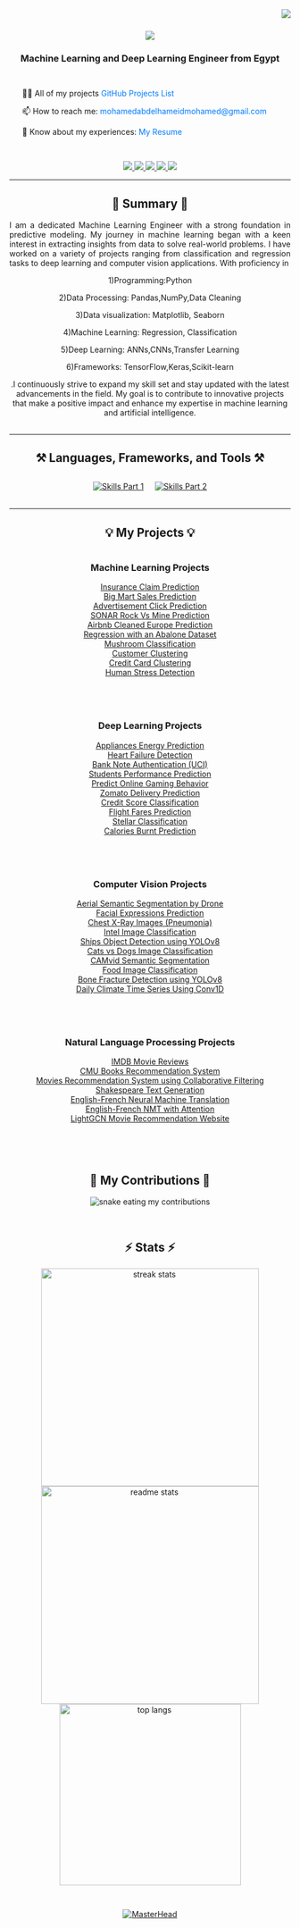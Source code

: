 <img align="right" src="https://visitor-badge.laobi.icu/badge?page_id=MohamedAbdElhamed411.MohamedAbdelhamed" />

<h1 align="center">
    <img src="https://readme-typing-svg.herokuapp.com/?font=Righteous&size=35&center=true&vCenter=true&width=500&height=70&duration=4000&lines=Welcome+everyone!+👋;+I'm+Mohammed+AbdElhamed!;" />
</h1>

<h3 align="center" style="margin-bottom: 30px;">Machine Learning and Deep Learning Engineer from Egypt</h3>


<div align="center" style="margin-bottom: 30px;">
  <div style="display: flex; align-items: center; justify-content: center;">
    <div style="text-align: left; margin-right: 20px;">
      <p>👨‍💻 All of my projects  <a href="https://github.com/MohamedAbdElhamed411" target="_blank" style="text-decoration: none; color: #007bff;">GitHub Projects List</a></p>
      <p>📫 How to reach me: <a href="mailto:mohamedabdelhameidmohamed@gmail.com" style="text-decoration: none; color: #007bff;">mohamedabdelhameidmohamed@gmail.com</a></p>
      <p>📄 Know about my experiences: <a href="https://drive.google.com/file/d/1GfJXCCzPhD5-enMPnsOXrYJK0QyQ4XW3/view?usp=drive_link" target="_blank" style="text-decoration: none; color: #007bff;">My Resume</a></p>
    </div>
    <!-- Removed Coding Image -->
  </div>
</div>

<div align="center"> 
  <a href="https://www.linkedin.com/in/mohamed-abdelhameid-mohamed" target="_blank">
    <img src="https://img.shields.io/badge/LinkedIn-0077B5?style=for-the-badge&logo=linkedin&logoColor=white" />
  </a>
  <a href="https://www.kaggle.com/mohamedabdelhameid" target="_blank">
    <img src="https://img.shields.io/badge/Kaggle-20BEFF?style=for-the-badge&logo=kaggle&logoColor=white" />
  </a>
  <a href="https://www.freelancer.com/u/mohameda844?sb=t" target="_blank">
    <img src="https://img.shields.io/badge/Freelancer-0078FF?style=for-the-badge&logo=freelancer&logoColor=white" />
  </a>
  <a href="https://www.upwork.com/freelancers/~01fc7958c61ee3c3a0?mp_source=share" target="_blank">
    <img src="https://img.shields.io/badge/Upwork-6FDA44?style=for-the-badge&logo=upwork&logoColor=white" />
  </a>
  <a href="https://www.notion.so/Preprocessing-Pipeline-e317b357e94b4d9480f977f1a782dd32" target="_blank">
    <img src="https://img.shields.io/badge/Notion-000000?style=for-the-badge&logo=notion&logoColor=white" />
  </a>
</div>
<hr/>

<h2 align="center">📜 Summary 📜</h2>
<div align="center" style="max-width: 600px; margin-bottom: 30px;">
  <p style="text-align: justify;">
    I am a dedicated Machine Learning Engineer with a strong foundation in predictive modeling. My journey in machine learning began with a keen interest in extracting insights from data to solve real-world problems. I have worked on a variety of projects ranging from classification and regression tasks to deep learning and computer vision applications. With proficiency in <p>1)Programming:Python</p>
    <p>2)Data Processing: Pandas,NumPy,Data Cleaning</p>
    <p>3)Data visualization: Matplotlib, Seaborn</p>
    <p>4)Machine Learning: Regression, Classification</p>
    <p>5)Deep Learning: ANNs,CNNs,Transfer Learning</p>
    <p>6)Frameworks: TensorFlow,Keras,Scikit-learn</p>.I continuously strive to expand my skill set and stay updated with the latest advancements in the field. My goal is to contribute to innovative projects that make a positive impact and enhance my expertise in machine learning and artificial intelligence.
  </p>
</div>

<hr/>

<h2 align="center">⚒️ Languages, Frameworks, and Tools ⚒️</h2>

<div align="center" style="margin-top: 30px;">
  <div style="display: flex; flex-wrap: wrap; justify-content: center; gap: 20px;">
    <a href="https://go-skill-icons.vercel.app/">
      <img src="https://go-skill-icons.vercel.app/api/icons?i=numpy,pandas,matplotlib,seaborn,scipy,scikitlearn" alt="Skills Part 1" style="max-width: 150px;" />
    </a>
    <a href="https://go-skill-icons.vercel.app/">
      <img src="https://go-skill-icons.vercel.app/api/icons?i=tensorflow,pytorch,python,huggingface,kaggle,github" alt="Skills Part 2" style="max-width: 150px;" />
    </a>
  </div>
</div>

<br/>
<hr/>

<h2 align="center">💡 My Projects 💡</h2>

<!-- Container for all sections -->
<div style="display: flex; flex-direction: column; align-items: center;">

 <!-- Machine Learning Projects -->
<div style="text-align: center; margin-bottom: 40px;">
  <h3>Machine Learning Projects</h3>
  <ul style="list-style-type: none; padding: 0;">
    <li><a href="https://github.com/MohammedMohsen0404/Starting-Is-All-You-Need/tree/main/Proj01_Insurance_Claim_Prediction" target="_blank">Insurance Claim Prediction</a></li>
    <li><a href="https://github.com/MohammedMohsen0404/Starting-Is-All-You-Need/tree/main/Proj02_Big_Mart_Sales_Prediction" target="_blank">Big Mart Sales Prediction</a></li>
    <li><a href="https://github.com/MohammedMohsen0404/Starting-Is-All-You-Need/tree/main/Proj04_Advertisement" target="_blank">Advertisement Click Prediction</a></li>
    <li><a href="https://github.com/MohammedMohsen0404/Starting-Is-All-You-Need/tree/main/Proj06_SONAR_Rock_Vs_Mine_Prediction" target="_blank">SONAR Rock Vs Mine Prediction</a></li>
    <li><a href="https://github.com/MohammedMohsen0404/Starting-Is-All-You-Need/tree/main/Proj07_Airbnb_Prediction" target="_blank">Airbnb Cleaned Europe Prediction</a></li>
    <li><a href="https://github.com/MohammedMohsen0404/Starting-Is-All-You-Need/tree/main/Proj08_Abalone_Dataset" target="_blank">Regression with an Abalone Dataset</a></li>
    <li><a href="https://github.com/MohammedMohsen0404/Starting-Is-All-You-Need/tree/main/Proj09_Mushroom_Classification" target="_blank">Mushroom Classification</a></li>
    <li><a href="https://github.com/MohammedMohsen0404/Starting-Is-All-You-Need/tree/main/Proj10_Customer_Clustering" target="_blank">Customer Clustering</a></li>
    <li><a href="https://github.com/MohammedMohsen0404/Starting-Is-All-You-Need/tree/main/Proj11_Credit_Card_Clustering" target="_blank">Credit Card Clustering</a></li>
    <li><a href="https://github.com/MohammedMohsen0404/Starting-Is-All-You-Need/tree/main/Proj12_Human_Stress_Detection" target="_blank">Human Stress Detection</a></li>
  </ul>
</div>


<div style="text-align: center; margin-bottom: 40px;">
  <h3>Deep Learning Projects</h3>
  <ul style="list-style-type: none; padding: 0;">
    <li><a href="https://github.com/MohammedMohsen0404/Starting-Is-All-You-Need/tree/main/Proj13_Appliances_Energy_Prediction" target="_blank">Appliances Energy Prediction</a></li>
    <li><a href="https://github.com/MohammedMohsen0404/Starting-Is-All-You-Need/tree/main/Proj03_Heart_Failure_Detection" target="_blank">Heart Failure Detection</a></li>
    <li><a href="https://github.com/MohammedMohsen0404/Starting-Is-All-You-Need/tree/main/Proj05_Bank_Note_Authentication_UCI" target="_blank">Bank Note Authentication (UCI)</a></li>
    <li><a href="https://github.com/MohammedMohsen0404/Starting-Is-All-You-Need/tree/main/Proj14_Students_Performance_Prediction" target="_blank">Students Performance Prediction</a></li>
    <li><a href="https://github.com/MohammedMohsen0404/Starting-Is-All-You-Need/tree/main/Proj15_Predict-online-gaming-behavior" target="_blank">Predict Online Gaming Behavior</a></li>
    <li><a href="https://github.com/MohammedMohsen0404/Starting-Is-All-You-Need/tree/main/Proj16_Zomato_Delivery_Prediction" target="_blank">Zomato Delivery Prediction</a></li>
    <li><a href="https://github.com/MohammedMohsen0404/Starting-Is-All-You-Need/tree/main/Proj17_Credit-score-classification" target="_blank">Credit Score Classification</a></li>
    <li><a href="https://github.com/MohammedMohsen0404/Starting-Is-All-You-Need/tree/main/Proj18_Flight_Fares_Prediction" target="_blank">Flight Fares Prediction</a></li>
    <li><a href="https://github.com/MohammedMohsen0404/Starting-Is-All-You-Need/tree/main/Proj19_Stellar_Classification" target="_blank">Stellar Classification</a></li>
    <li><a href="https://github.com/MohammedMohsen0404/Starting-Is-All-You-Need/tree/main/Proj20_Caloriees_Burnt_Prediction" target="_blank">Calories Burnt Prediction</a></li>
  </ul>
</div>

<div style="text-align: center; margin-bottom: 40px;">
  <h3>Computer Vision Projects</h3>
  <ul style="list-style-type: none; padding: 0;">
    <li><a href="https://github.com/MohammedMohsen0404/Starting-Is-All-You-Need/tree/main/Proj27_CV_Aerial_Semantic_Segmentation_by_Drone" target="_blank">Aerial Semantic Segmentation by Drone</a></li>
    <li><a href="https://github.com/MohammedMohsen0404/Starting-Is-All-You-Need/tree/main/Proj24_CV_Facial_Expressions_Prediction" target="_blank">Facial Expressions Prediction</a></li>
    <li><a href="https://github.com/MohammedMohsen0404/Starting-Is-All-You-Need/tree/main/Proj23_CV_Chest_X-Ray_Images_Pneumonia" target="_blank">Chest X-Ray Images (Pneumonia)</a></li>
    <li><a href="https://github.com/MohammedMohsen0404/Starting-Is-All-You-Need/tree/main/Proj22_CV_Intel_Image_Classification" target="_blank">Intel Image Classification</a></li>
    <li><a href="https://github.com/MohammedMohsen0404/Starting-Is-All-You-Need/tree/main/Proj28_CV_Ships_Object_Detection_using_YOLOv8" target="_blank">Ships Object Detection using YOLOv8</a></li>
    <li><a href="https://github.com/MohammedMohsen0404/Starting-Is-All-You-Need/tree/main/Proj21_CV_Cats_vs_Dogs_Image_Classification" target="_blank">Cats vs Dogs Image Classification</a></li>
    <li><a href="https://github.com/MohammedMohsen0404/Starting-Is-All-You-Need/tree/main/Proj25_CV_CAMvid_semantic_segmentation" target="_blank">CAMvid Semantic Segmentation</a></li>
    <li><a href="https://github.com/MohammedMohsen0404/Starting-Is-All-You-Need/tree/main/Proj26_CV_Food_Image_Classification" target="_blank">Food Image Classification</a></li>
    <li><a href="https://github.com/MohammedMohsen0404/Starting-Is-All-You-Need/tree/main/Proj29_CV_Bone_Fracture_Detection_using_YOLOv8" target="_blank">Bone Fracture Detection using YOLOv8</a></li>
    <li><a href="https://github.com/MohammedMohsen0404/Starting-Is-All-You-Need/tree/main/Proj30_Daily_Climate_time_series" target="_blank">Daily Climate Time Series Using Conv1D</a></li>
  </ul>
</div>

<!-- Natural Language Processing Projects -->
<div style="text-align: center;">
  <h3>Natural Language Processing Projects</h3>
  <ul style="list-style-type: none; padding: 0;">
    <li><a href="https://github.com/MohammedMohsen0404/Starting-Is-All-You-Need/tree/main/Proj31_NLP_IMDB_Movie_Reviews" target="_blank">IMDB Movie Reviews</a></li>
    <li><a href="https://github.com/MohammedMohsen0404/Starting-Is-All-You-Need/tree/main/Proj32_NLP_CMU_Books_Recommendation_System" target="_blank">CMU Books Recommendation System</a></li>
    <li><a href="https://github.com/MohammedMohsen0404/Starting-Is-All-You-Need/tree/main/Proj33_NLP_Movies_RS_using_Collaborative_Filtering" target="_blank">Movies Recommendation System using Collaborative Filtering</a></li>
    <li><a href="https://github.com/MohammedMohsen0404/Starting-Is-All-You-Need/tree/main/Proj34_NLP_Shakespeare_Text_Generation" target="_blank">Shakespeare Text Generation</a></li>
    <li><a href="https://github.com/MohammedMohsen0404/Starting-Is-All-You-Need/tree/main/Proj35_NLP_English_French_Neural_Machine_Translation" target="_blank">English-French Neural Machine Translation</a></li>
    <li><a href="https://github.com/MohammedMohsen0404/Starting-Is-All-You-Need/tree/main/Proj36_NLP_English_French_NMT_with_Attention" target="_blank">English-French NMT with Attention</a></li>
    <li><a href="https://github.com/MohammedMohsen0404/Effort-Is-All-You-Need/tree/main/LightGCN_Movie_Recommendation_Website" target="_blank">LightGCN Movie Recommendation Website</a></li>
  </ul>
</div>

<br/>
<hr/>

<h2 align="center">🐍 My Contributions 🐍</h2>
<div align="center">
  <img alt="snake eating my contributions" src="https://raw.githubusercontent.com/MohamedAbdElhamed411/MohamedAbdElhamed411/output/github-contribution-grid-snake.svg" />
</div>
<hr/>

<h2 align="center">⚡ Stats ⚡</h2>
<div align="center">
  <img width=390 src="https://github-readme-streak-stats.herokuapp.com/?user=MohamedAbdElhamed411&count_private=true&theme=default&border_radius=10" alt="streak stats"/>
  <img width=390 src="https://github-readme-stats.vercel.app/api?username=MohamedAbdElhamed411&count_private=true&show_icons=true&theme=default&border_radius=10" alt="readme stats" />
  <img width=325 align="center" src="https://github-readme-stats.vercel.app/api/top-langs/?username=MohamedAbdElhamed411&hide=HTML&langs_count=8&layout=compact&theme=default&border_radius=10" alt="top langs" />
</div>
<hr/>

[![MasterHead](https://drive.google.com/uc?export=view&id=1KESppGG2yC30oyqrv80iHqvVBsFiGYQ4)](https://rishavchanda.io)

